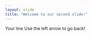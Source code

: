 ```yaml
---
layout: slide
title: "Welcome to our second slide!"
---
```

Your line
Use the left arrow to go back!

